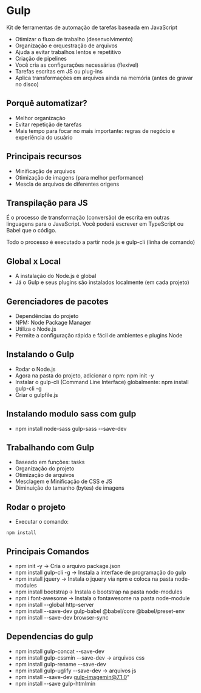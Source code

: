 # Gulp

Kit de ferramentas de automação de tarefas baseada em JavaScript

- Otimizar o fluxo de trabalho (desenvolvimento)
- Organização e orquestração de arquivos
- Ajuda a evitar trabalhos lentos e repetitivo
- Criação de pipelines
- Você cria as configurações necessárias (flexível)
- Tarefas escritas em JS ou plug-ins
- Aplica transformações em arquivos ainda na memória (antes de gravar no disco)

## Porquê automatizar?
- Melhor organização
- Evitar repetição de tarefas
- Mais tempo para focar no mais importante: regras de negócio e experiência do usuário

## Principais recursos
- Minificação de arquivos
- Otimização de imagens (para melhor performance)
- Mescla de arquivos de diferentes origens

## Transpilação para JS
É o processo de transformação (conversão) de escrita em outras linguagens para o JavaScript. Você poderá escrever em TypeScript ou Babel que o código.

Todo o processo é executado a partir node.js e gulp-cli (linha de comando)

## Global x Local
- A instalação do Node.js é global
- Já o Gulp e seus plugins são instalados localmente (em cada projeto)

## Gerenciadores de pacotes
- Dependências do projeto
- NPM: Node Package Manager
- Utiliza o Node.js
- Permite a configuração rápida e fácil de ambientes e plugins Node


## Instalando o Gulp
- Rodar o Node.js
- Agora na pasta do projeto, adicionar o npm: npm init -y
- Instalar o gulp-cli (Command Line Interface) globalmente: npm install gulp-cli -g
- Criar o gulpfile.js

## Instalando modulo sass com gulp

- npm install node-sass gulp-sass --save-dev

## Trabalhando com Gulp
- Baseado em funções: tasks
- Organização do projeto
- Otimização de arquivos
- Mesclagem e Minificação de CSS e JS
- Diminuição do tamanho (bytes) de imagens

## Rodar o projeto
- Executar o comando:
```
npm install

```

## Principais Comandos

- npm init -y -> Cria o arquivo package.json
- npm install gulp-cli -g -> Instala a interface de programação do gulp
- npm install jquery -> Instala o jquery via npm e coloca na pasta node-modules
- npm install bootstrap-> Instala o bootstrap  na pasta node-modules
- npm i font-awesome -> Instala o fontawesome na pasta node-module
- npm install --global http-server
- npm install --save-dev gulp-babel @babel/core @babel/preset-env
- npm install --save-dev browser-sync


## Dependencias do gulp

- npm install gulp-concat --save-dev
- npm install gulp-cssmin --save-dev -> arquivos css
- npm install gulp-rename --save-dev
- npm install gulp-uglify --save-dev -> arquivos js
- npm install --save-dev gulp-imagemin@7.1.0"
- npm install --save gulp-htmlmin
